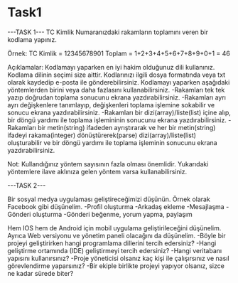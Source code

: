 # Task1

---TASK 1---
TC Kimlik Numaranızdaki rakamların toplamını veren bir kodlama yapınız.

Örnek:
TC Kimlik = 12345678901
Toplam = 1+2+3+4+5+6+7+8+9+0+1 = 46


Açıklamalar:
Kodlamayı yaparken en iyi hakim olduğunuz dili kullanınız.
Kodlama dilinin seçimi size aittir.
Kodlarınızı ilgili dosya formatında veya txt olarak kaydedip e-posta ile gönderebilirsiniz.
Kodlamayı yaparken aşağıdaki yöntemlerden birini veya daha fazlasını kullanabilirsiniz.
-Rakamları tek tek yazıp doğrudan toplama sonucunu ekrana yazdırabilirsiniz.
-Rakamları ayrı ayrı değişkenlere tanımlayıp, değişkenleri toplama işlemine sokabilir ve sonucu ekrana yazdırabilirsiniz.
-Rakamları bir dizi(array)/liste(list) içine alıp, bir döngü yardımı ile toplama işlemininin sonucunu ekrana yazdırabilirsiniz.
-Rakamları bir metin(string) ifadeden ayrıştırarak ve her bir metin(string) ifadeyi rakama(integer) dönüştürerek(parse) dizi(array)/liste(list) oluşturabilir ve bir döngü yardımı ile toplama işleminin sonucunu ekrana yazdırabilirsiniz.

Not:
Kullandığınız yöntem sayısının fazla olması önemlidir.
Yukarıdaki yöntemlere ilave aklınıza gelen yöntem varsa kullanabilirsiniz.

---TASK 2---

Bir sosyal medya uygulaması geliştireceğimizi düşünün. Örnek olarak Facebook gibi düşünelim.
-Profil oluşturma
-Arkadaş ekleme
-Mesajlaşma
-Gönderi oluşturma
-Gönderi beğenme, yorum yapma, paylaşım

Hem IOS hem de Android için mobil uygulama geliştirileceğini düşünelim.
Ayrıca Web versiyonu ve yönetim paneli olacağını da düşünelim.
-Böyle bir projeyi geliştirirken hangi programlama dillerini tercih edersiniz?
-Hangi geliştirme ortamında (IDE) geliştirmeyi tercih edersiniz?
-Hangi veritabanı yapısını kullanırsınız?
-Proje yöneticisi olsanız kaç kişi ile çalışırsınız ve nasıl görevlendirme yaparsınız?
-Bir ekiple birlikte projeyi yapıyor olsanız, sizce ne kadar sürede biter?
